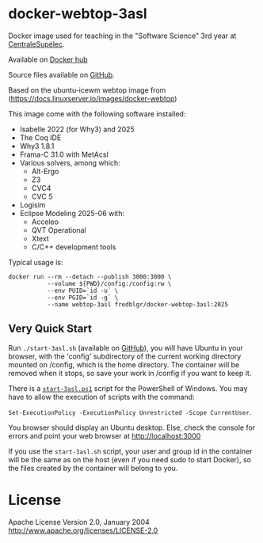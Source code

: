 docker-webtop-3asl
=============

Docker image used for teaching in the "Software Science" 3rd year at [CentraleSupélec](http://www.centralesupelec.fr).

Available on [Docker hub](https://hub.docker.com/r/fredblgr/docker-webtop-3asl)

Source files available on [GitHub](https://github.com/Frederic-Boulanger-UPS/docker-webtop-3asl).

Based on the ubuntu-icewm webtop image from (https://docs.linuxserver.io/images/docker-webtop)

This image come with the following software installed:
* Isabelle 2022 (for Why3) and 2025
* The Coq IDE
* Why3 1.8.1
* Frama-C 31.0 with MetAcsl
* Various solvers, among which:
  * Alt-Ergo
  * Z3
  * CVC4
  * CVC 5
* Logisim
* Eclipse Modeling 2025-06 with:
  * Acceleo
  * QVT Operational
  * Xtext
  * C/C++ development tools

Typical usage is:

```
docker run --rm --detach --publish 3000:3000 \
           --volume ${PWD}/config:/config:rw \
           --env PUID=`id -u` \
           --env PGID=`id -g` \
           --name webtop-3asl fredblgr/docker-webtop-3asl:2025
```

Very Quick Start
----------------
Run `./start-3asl.sh` (available on [GitHub](https://github.com/Frederic-Boulanger-UPS/docker-webtop-3asl/blob/main/start-3asl.sh)), you will have Ubuntu in your browser, with the 'config' subdirectory of the current working directory mounted on /config, which is the home directory. The container will be removed when it stops, so save your work in /config if you want to keep it.

There is a [`start-3asl.ps1`](https://github.com/Frederic-Boulanger-UPS/docker-webtop-3asl/blob/main/start-3asl.ps1) script for the PowerShell of Windows. You may have to allow the execution of scripts with the command:

```Set-ExecutionPolicy -ExecutionPolicy Unrestricted -Scope CurrentUser```.

You browser should display an Ubuntu desktop. Else, check the console for errors and point your web browser at [http://localhost:3000](http://localhost3000)


If you use the `start-3asl.sh` script, your user and group id in the container will be the same as on the host (even if you need sudo to start Docker), so the files created by the container will belong to you.

License
==================

Apache License Version 2.0, January 2004 http://www.apache.org/licenses/LICENSE-2.0
